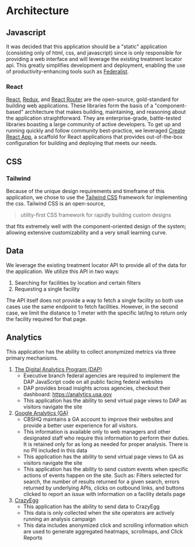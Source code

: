 
# Architecture

## Javascript
It was decided that this application should be a "static" application (consisting only of html, css, and javascript) since is only responsible for providing a web interface and will leverage the existing treatment locator api. This greatly simplifies development and deployment, enabling the use of productivity-enhancing tools such as [Federalist](https://federalistapp.18f.gov).

### React
[React](https://reactjs.org/), [Redux](https://redux.js.org/), and [React Router](https://reacttraining.com/react-router/) are the open-source, gold-standard for building web applications. These libraries form the basis of a "component-based" architecture that makes building, maintaining, and reasoning about the application straightforward. They are enterprise-grade, battle-tested libraries boasting a large community of active developers. To get up and running quickly and follow community best-practice, we leveraged [Create React App](https://create-react-app.dev/), a scaffold for React applications that provides out-of-the-box configuration for building and deploying that meets our needs.

## CSS

### Tailwind
Because of the unique design requirements and timeframe of this application, we chose to use the [Tailwind CSS](https://tailwindcss.com/) framework for implementing the css. Tailwind CSS is an open-source,

> utility-first CSS framework for rapidly building custom designs

that fits extremely well with the component-oriented design of the system; allowing extensive customizability and a very small learning curve.

## Data
We leverage the existing treatment locator API to provide all of the data for the application. We utilize this API in two ways:

1. Searching for facilities by location and certain filters
2. Requesting a single facility

The API itself does not provide a way to fetch a single facility so both use cases use the same endpoint to fetch facilities. However, in the second case, we limit the distance to 1 meter with the specific lat/lng to return only the facility required for that page.

## Analytics

This application has the ability to collect anonymized metrics via three primary mechanisms.

1. [The Digital Analytics Program (DAP)](https://digital.gov/services/dap/)
    * Executive branch federal agencies are required to implement the DAP JavaScript code on all public facing federal websites
    * DAP provides broad insights across agencies, checkout their dashboard: https://analytics.usa.gov
    * This application has the ability to send virtual page views to DAP as visitors navigate the site
2. [Google Analytics (GA)](https://analytics.google.com)
    * CBSHQ maintains a GA account to improve their websites and provide a better user experience for all visitors.
    * This information is available only to web managers and other designated staff who require this information to perform their duties. It is retained only for as long as needed for proper analysis. There is no PII included in this data
    * This application has the ability to send virtual page views to GA as visitors navigate the site
    * This application has the ability to send custom events when specific actions of events happen on the site. Such as: Filters selected for search, the number of results returned for a given search, errors returned by underlying APIs, clicks on outbound links, and buttons clicked to report an issue with information on a facility details page
3. [CrazyEgg](https://crazyegg.com)
    * This application has the ability to send data to CrazyEgg
    * This data is only collected when the site operators are actively running an analysis campaign
    * This data includes anonymized click and scrolling information which are used to generate aggregated heatmaps, scrollmaps, and Click Reports

